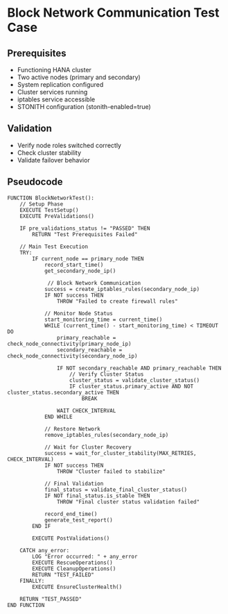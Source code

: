 # Block Network Communication Test Case

## Prerequisites

- Functioning HANA cluster
- Two active nodes (primary and secondary)
- System replication configured
- Cluster services running
- iptables service accessible
- STONITH configuration (stonith-enabled=true)

## Validation

- Verify node roles switched correctly
- Check cluster stability
- Validate failover behavior

## Pseudocode

```pseudocode
FUNCTION BlockNetworkTest():
    // Setup Phase
    EXECUTE TestSetup()
    EXECUTE PreValidations()

    IF pre_validations_status != "PASSED" THEN
        RETURN "Test Prerequisites Failed"

    // Main Test Execution
    TRY:
        IF current_node == primary_node THEN
            record_start_time()
            get_secondary_node_ip()

             // Block Network Communication
            success = create_iptables_rules(secondary_node_ip)
            IF NOT success THEN
                THROW "Failed to create firewall rules"
            
            // Monitor Node Status
            start_monitoring_time = current_time()
            WHILE (current_time() - start_monitoring_time) < TIMEOUT DO
                primary_reachable = check_node_connectivity(primary_node_ip)
                secondary_reachable = check_node_connectivity(secondary_node_ip)
                
                IF NOT secondary_reachable AND primary_reachable THEN
                    // Verify Cluster Status
                    cluster_status = validate_cluster_status()
                    IF cluster_status.primary_active AND NOT cluster_status.secondary_active THEN
                        BREAK
                
                WAIT CHECK_INTERVAL
            END WHILE
            
            // Restore Network
            remove_iptables_rules(secondary_node_ip)
            
            // Wait for Cluster Recovery
            success = wait_for_cluster_stability(MAX_RETRIES, CHECK_INTERVAL)
            IF NOT success THEN
                THROW "Cluster failed to stabilize"
            
            // Final Validation
            final_status = validate_final_cluster_status()
            IF NOT final_status.is_stable THEN
                THROW "Final cluster status validation failed"
            
            record_end_time()
            generate_test_report()
        END IF

        EXECUTE PostValidations()

    CATCH any_error:
        LOG "Error occurred: " + any_error
        EXECUTE RescueOperations()
        EXECUTE CleanupOperations()
        RETURN "TEST_FAILED"
    FINALLY:
        EXECUTE EnsureClusterHealth()
        
    RETURN "TEST_PASSED"
END FUNCTION
```